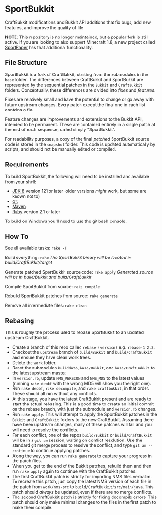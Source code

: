 SportBukkit
===========

CraftBukkit modifications and Bukkit API additions that fix bugs, add new features, and improve the quality of life

**NOTE**: This repository is no longer maintained, but a popular [fork](https://github.com/StratusNetwork/SportBukkit) is still active. If you are looking to also support Minecraft 1.8, a new project called [SportPaper](https://github.com/Electroid/SportPaper) has that additional functionality.

File Structure
--------------

SportBukkit is a fork of CraftBukkit, starting from the submodules in the `base` folder.
The differences between CraftBukkit and SportBukkit are represented by the sequential patches in the `Bukkit` and `CraftBukkit` folders.
Conceptually, these differences are divided into *fixes* and *features*.

Fixes are relatively small and have the potential to change or go away with future upstream changes.
Every patch except the final one in each list contains a fix.

Feature changes are improvements and extensions to the Bukkit API, intended to be permanent.
These are contained entirely in a single patch at the end of each sequence, called simply "SportBukkit".

For readability purposes, a copy of the final *patched* SportBukkit source code is stored in the `snapshot` folder.
This code is updated automatically by scripts, and should not be manually edited or compiled.


Requirements
------------

To build SportBukkit, the following will need to be installed and available from your shell:

* [JDK 8](http://www.oracle.com/technetwork/java/javase/downloads/jdk8-downloads-2133151.html) version 121 or later (older versions *might* work, but some are known not to)
* [Git](https://git-scm.com)
* [Maven](https://maven.apache.org)
* [Ruby](https://www.ruby-lang.org/) version 2.1 or later

To build on Windows you'll need to use the git bash console.

How To
------

See all available tasks: `rake -T`

Build everything: `rake`
*The SportBukkit binary will be located in build/CraftBukkit/target*

Generate patched SportBukkit source code: `rake apply`
*Generated source will be in build/Bukkit and build/CraftBukkit*

Compile SportBukkit from source: `rake compile`

Rebuild SportBukkit patches from source: `rake generate`

Remove all intermediate files: `rake clean`


Rebasing
--------

This is roughly the process used to rebase SportBukkit to an updated upstream CraftBukkit.

* Create a branch of this repo called `rebase-(version)` e.g. `rebase-1.2.3`.
* Checkout the `upstream` branch of `build/Bukkit` and `build/CraftBukkit` and ensure they have clean work trees.
* Delete the `work` folder.
* Reset the submodules `builddata`, `base/Bukkit`, and `base/CraftBukkit` to the latest upstream master.
* In `version.rb`, update `NMS_VERSION` and `NMS_MD5` to the latest values (running `rake deobf` with the wrong MD5 will show you the right one).
* Run `rake deobf`, `rake decompile`, and `rake craftbukkit`, in that order. These should all run without any conflicts.
* At this stage, you have the latest CraftBukkit present and are ready to start the actual rebasing.
  This is a good time to create an initial commit on the rebase branch, with just the submodule and `version.rb` changes.
* Run `rake apply`. This will attempt to apply the SportBukkit patches in the `Bukkit` and `CraftBukkit` folders to the new CraftBukkit.
  Assuming there have been upstream changes, many of these patches will fail and you will need to resolve the conflicts.
* For each conflict, one of the repos `build/Bukkit` or `build/CraftBukkit` will be in a `git am` session, waiting on conflict resolution.
  Use the standard git merge process to resolve the conflict, and type `git am --continue` to continue applying patches.
* Along the way, you can run `rake generate` to capture your progress in the patch files.
* When you get to the end of the Bukkit patches, rebuild them and then run `rake apply` again to continue with the CraftBukkit patches.
* The first CraftBukkit patch is strictly for importing NMS files verbatim. To recreate this patch, just copy the latest NMS version of each file
  in the patch from `work/nms-src` to `build/CraftBukkit/src/main/java`. This patch should *always* be updated, even if there are no merge conflicts.
* The second CraftBukkit patch is strictly for fixing decompile errors. This patch should only make minimal changes to the files in the first patch to make them compile.
